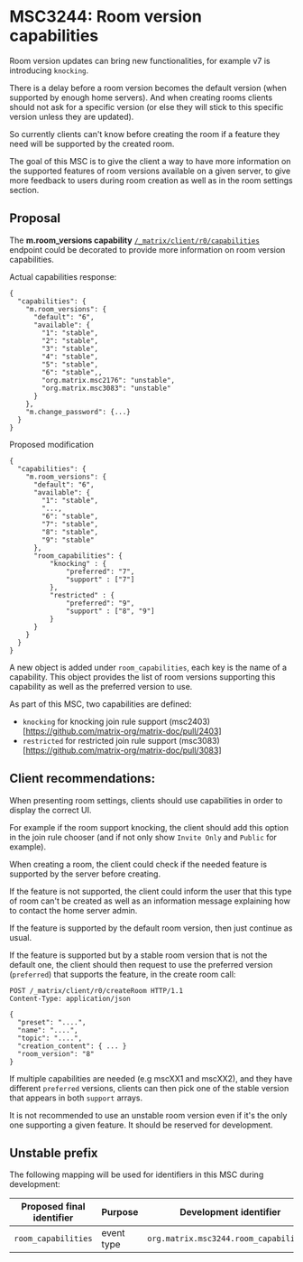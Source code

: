 # MSC3244: Room version capabilities

Room version updates can bring new functionalities, for example v7 is introducing `knocking`.

There is a delay before a room version becomes the default version (when supported by enough home servers).
And when creating rooms clients should not ask for a specific version (or else they will stick to this
specific version unless they are updated).

So currently clients can't know before creating the room if a feature they need will be supported by the created room.

The goal of this MSC is to give the client a way to have more information on the supported features of room
versions available on a given server, to give more feedback to users during room creation as well as
in the room settings section.

## Proposal

The __m.room_versions capability__  [`/_matrix/client/r0/capabilities`]([https://matrix.org/docs/spec/client_server/r0.6.1#m-room-versions-capability])
endpoint could be decorated to provide more information on room version capabilities.

Actual capabilities response:
````
{
  "capabilities": {
    "m.room_versions": {
      "default": "6",
      "available": {
        "1": "stable",
        "2": "stable",
        "3": "stable",
        "4": "stable",
        "5": "stable",
        "6": "stable",,
        "org.matrix.msc2176": "unstable",
        "org.matrix.msc3083": "unstable"
      }
    },
    "m.change_password": {...}
  }
}
````

Proposed modification

````
{
  "capabilities": {
    "m.room_versions": {
      "default": "6",
      "available": {
        "1": "stable",
        "...,
        "6": "stable",
        "7": "stable",
        "8": "stable",
        "9": "stable"
      },
      "room_capabilities": {
          "knocking" : {
              "preferred": "7",
              "support" : ["7"]
          },
          "restricted" : {
              "preferred": "9",
              "support" : ["8", "9"]
          }
      }
    }
  }
}
````

A new object is added under `room_capabilities`, each key is the name of a capability.
This object provides the list of room versions supporting this capability as well as the preferred version to use.


As part of this MSC, two capabilities are defined:
- `knocking` for knocking join rule support (msc2403)[https://github.com/matrix-org/matrix-doc/pull/2403]
- `restricted` for restricted join rule support (msc3083)[https://github.com/matrix-org/matrix-doc/pull/3083]

## Client recommendations:

When presenting room settings, clients should use capabilities in order to display the correct UI. 

For example if the room support knocking, the client should add this option in the join rule chooser
(and if not only show `Invite Only` and `Public` for example).

When creating a room, the client could check if the needed feature is supported by the server before creating.

If the feature is not supported, the client could inform the user that this type of room can't be created
as well as an information message explaining how to contact the home server admin.

If the feature is supported by the default room version, then just continue as usual.

If the feature is supported but by a stable room version that is not the default one, the client should
then request to use the preferred version (`preferred`) that supports the feature, in the create room call:

````
POST /_matrix/client/r0/createRoom HTTP/1.1
Content-Type: application/json

{
  "preset": "....",
  "name": "....",
  "topic": "....",
  "creation_content": { ... }
  "room_version": "8"
}
````

If multiple capabilities are needed (e.g mscXX1 and mscXX2), and they have different `preferred` versions, clients can
then pick one of the stable version that appears in both `support` arrays.

It is not recommended to use an unstable room version even if it's the only one supporting a given feature.
It should be reserved for development.


## Unstable prefix

The following mapping will be used for identifiers in this MSC during development:


Proposed final identifier       | Purpose | Development identifier
------------------------------- | ------- | ----
`room_capabilities` | event type | `org.matrix.msc3244.room_capabilities`

